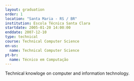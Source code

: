 ```yaml
---
layout: graduation
order: 1
location: "Santa Maria - RS / BR"
institution: Escola Técnica Santa Clara
startdate: 2005-01-20 14:00:00
enddate: 2007-12-10
type: technical
course: Technical Computer Science
en-us:
  name: Technical Computer Science
pt-br:
  name: Técnico em Computação
---
```


Technical knowloge on computer and information technology.
